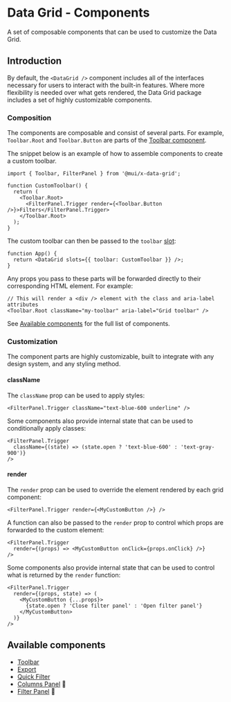 # Data Grid - Components

<p class="description">A set of composable components that can be used to customize the Data Grid.</p>

## Introduction

By default, the `<DataGrid />` component includes all of the interfaces necessary for users to interact with the built-in features. Where more flexibility is needed over what gets rendered, the Data Grid package includes a set of highly customizable components.

### Composition

The components are composable and consist of several parts. For example, `Toolbar.Root` and `Toolbar.Button` are parts of the [Toolbar component](/x/react-data-grid/components/toolbar/).

The snippet below is an example of how to assemble components to create a custom toolbar.

```tsx
import { Toolbar, FilterPanel } from '@mui/x-data-grid';

function CustomToolbar() {
  return (
    <Toolbar.Root>
      <FilterPanel.Trigger render={<Toolbar.Button />}>Filters</FilterPanel.Trigger>
    </Toolbar.Root>
  );
}
```

The custom toolbar can then be passed to the `toolbar` [slot](/x/react-data-grid/components/):

```
function App() {
  return <DataGrid slots={{ toolbar: CustomToolbar }} />;
}
```

Any props you pass to these parts will be forwarded directly to their corresponding HTML element. For example:

```tsx
// This will render a <div /> element with the class and aria-label attributes
<Toolbar.Root className="my-toolbar" aria-label="Grid toolbar" />
```

See [Available components](#available-components) for the full list of components.

### Customization

The component parts are highly customizable, built to integrate with any design system, and any styling method.

#### className

The `className` prop can be used to apply styles:

```tsx
<FilterPanel.Trigger className="text-blue-600 underline" />
```

Some components also provide internal state that can be used to conditionally apply classes:

```tsx
<FilterPanel.Trigger
  className={(state) => (state.open ? 'text-blue-600' : 'text-gray-900')}
/>
```

#### render

The `render` prop can be used to override the element rendered by each grid component:

```tsx
<FilterPanel.Trigger render={<MyCustomButton />} />
```

A function can also be passed to the `render` prop to control which props are forwarded to the custom element:

```tsx
<FilterPanel.Trigger
  render={(props) => <MyCustomButton onClick={props.onClick} />}
/>
```

Some components also provide internal state that can be used to control what is returned by the `render` function:

```tsx
<FilterPanel.Trigger
  render={(props, state) => (
    <MyCustomButton {...props}>
      {state.open ? 'Close filter panel' : 'Open filter panel'}
    </MyCustomButton>
  )}
/>
```

## Available components

- [Toolbar](/x/react-data-grid/components/toolbar/)
- [Export](/x/react-data-grid/components/export/)
- [Quick Filter](/x/react-data-grid/components/quick-filter/)
- [Columns Panel](/x/react-data-grid/components/columns-panel/) 🚧
- [Filter Panel](/x/react-data-grid/components/filter-panel/) 🚧
